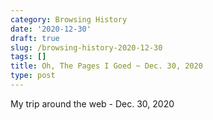 ```yaml
---
category: Browsing History
date: '2020-12-30'
draft: true
slug: /browsing-history-2020-12-30
tags: []
title: Oh, The Pages I Goed ~ Dec. 30, 2020
type: post
---
```



My trip around the web - Dec. 30, 2020